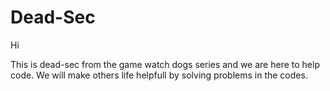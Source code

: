 # Dead-Sec


Hi 

This is dead-sec from the game watch dogs series and we are here to help code. We will make others life helpfull by solving problems in the codes.
